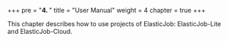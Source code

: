 +++
pre = "<b>4. </b>"
title = "User Manual"
weight = 4
chapter = true
+++

This chapter describes how to use projects of ElasticJob: ElasticJob-Lite and ElasticJob-Cloud. 
